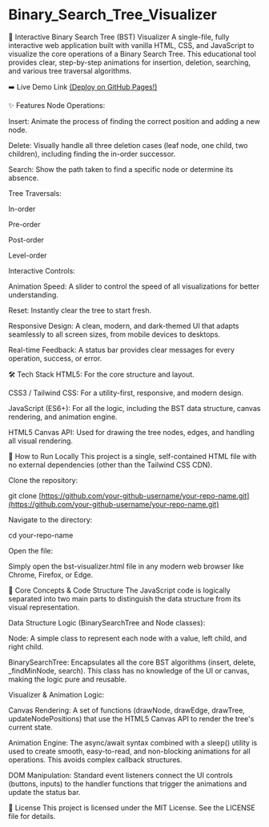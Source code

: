 # Binary_Search_Tree_Visualizer
🌳 Interactive Binary Search Tree (BST) Visualizer
A single-file, fully interactive web application built with vanilla HTML, CSS, and JavaScript to visualize the core operations of a Binary Search Tree. This educational tool provides clear, step-by-step animations for insertion, deletion, searching, and various tree traversal algorithms.

➡️ Live Demo Link [(Deploy on GitHub Pages!)]([url](https://pushkar0997.github.io/Binary_Search_Tree_Visualizer/code.html))

✨ Features
Node Operations:

Insert: Animate the process of finding the correct position and adding a new node.

Delete: Visually handle all three deletion cases (leaf node, one child, two children), including finding the in-order successor.

Search: Show the path taken to find a specific node or determine its absence.

Tree Traversals:

In-order

Pre-order

Post-order

Level-order

Interactive Controls:

Animation Speed: A slider to control the speed of all visualizations for better understanding.

Reset: Instantly clear the tree to start fresh.

Responsive Design: A clean, modern, and dark-themed UI that adapts seamlessly to all screen sizes, from mobile devices to desktops.

Real-time Feedback: A status bar provides clear messages for every operation, success, or error.

🛠️ Tech Stack
HTML5: For the core structure and layout.

CSS3 / Tailwind CSS: For a utility-first, responsive, and modern design.

JavaScript (ES6+): For all the logic, including the BST data structure, canvas rendering, and animation engine.

HTML5 Canvas API: Used for drawing the tree nodes, edges, and handling all visual rendering.

🚀 How to Run Locally
This project is a single, self-contained HTML file with no external dependencies (other than the Tailwind CSS CDN).

Clone the repository:

git clone [https://github.com/your-github-username/your-repo-name.git](https://github.com/your-github-username/your-repo-name.git)

Navigate to the directory:

cd your-repo-name

Open the file:

Simply open the bst-visualizer.html file in any modern web browser like Chrome, Firefox, or Edge.

🧠 Core Concepts & Code Structure
The JavaScript code is logically separated into two main parts to distinguish the data structure from its visual representation.

Data Structure Logic (BinarySearchTree and Node classes):

Node: A simple class to represent each node with a value, left child, and right child.

BinarySearchTree: Encapsulates all the core BST algorithms (insert, delete, _findMinNode, search). This class has no knowledge of the UI or canvas, making the logic pure and reusable.

Visualizer & Animation Logic:

Canvas Rendering: A set of functions (drawNode, drawEdge, drawTree, updateNodePositions) that use the HTML5 Canvas API to render the tree's current state.

Animation Engine: The async/await syntax combined with a sleep() utility is used to create smooth, easy-to-read, and non-blocking animations for all operations. This avoids complex callback structures.

DOM Manipulation: Standard event listeners connect the UI controls (buttons, inputs) to the handler functions that trigger the animations and update the status bar.

📜 License
This project is licensed under the MIT License. See the LICENSE file for details.
